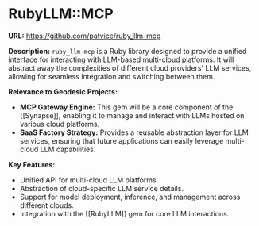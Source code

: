 # RubyLLM::MCP

**URL:** https://github.com/patvice/ruby_llm-mcp

**Description:** `ruby_llm-mcp` is a Ruby library designed to provide a unified interface for interacting with LLM-based multi-cloud platforms. It will abstract away the complexities of different cloud providers' LLM services, allowing for seamless integration and switching between them.

**Relevance to Geodesic Projects:**
- **MCP Gateway Engine:** This gem will be a core component of the [[Synapse]], enabling it to manage and interact with LLMs hosted on various cloud platforms.
- **SaaS Factory Strategy:** Provides a reusable abstraction layer for LLM services, ensuring that future applications can easily leverage multi-cloud LLM capabilities.

**Key Features:**
- Unified API for multi-cloud LLM platforms.
- Abstraction of cloud-specific LLM service details.
- Support for model deployment, inference, and management across different clouds.
- Integration with the [[RubyLLM]] gem for core LLM interactions.
